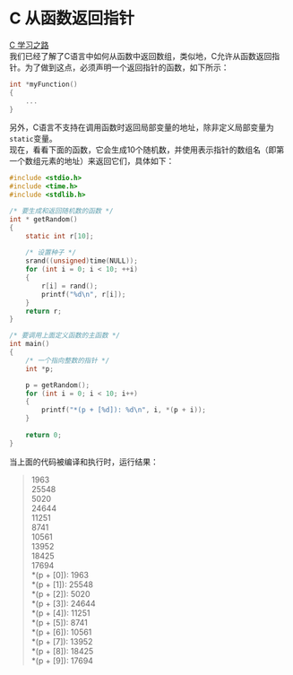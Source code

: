 # C 从函数返回指针

[C 学习之路](../README.md)  
我们已经了解了C语言中如何从函数中返回数组，类似地，C允许从函数返回指针。为了做到这点，必须声明一个返回指针的函数，如下所示：

```c
int *myFunction()
{
    ...
}
```

另外，C语言不支持在调用函数时返回局部变量的地址，除非定义局部变量为`static`变量。  
现在，看看下面的函数，它会生成10个随机数，并使用表示指针的数组名（即第一个数组元素的地址）来返回它们，具体如下：

```c
#include <stdio.h>
#include <time.h>
#include <stdlib.h>

/* 要生成和返回随机数的函数 */
int * getRandom()
{
    static int r[10];
    
    /* 设置种子 */
    srand((unsigned)time(NULL));
    for (int i = 0; i < 10; ++i)
    {
        r[i] = rand();
        printf("%d\n", r[i]);
    }
    return r;
}

/* 要调用上面定义函数的主函数 */
int main()
{
    /* 一个指向整数的指针 */
    int *p;

    p = getRandom();
    for (int i = 0; i < 10; i++)
    {
        printf("*(p + [%d]): %d\n", i, *(p + i));
    }
    
    return 0;
}
```

当上面的代码被编译和执行时，运行结果：
> 1963  
25548  
5020  
24644  
11251  
8741  
10561  
13952  
18425  
17694  
*(p + [0]): 1963  
*(p + [1]): 25548  
*(p + [2]): 5020  
*(p + [3]): 24644  
*(p + [4]): 11251  
*(p + [5]): 8741  
*(p + [6]): 10561  
*(p + [7]): 13952  
*(p + [8]): 18425  
*(p + [9]): 17694
